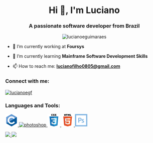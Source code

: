<h1 align="center">Hi 👋, I'm Luciano</h1>
<h3 align="center">A passionate software developer from Brazil</h3>

<p align="center"> <img src="https://komarev.com/ghpvc/?username=lucianoeguimaraes&label=Profile%20views&color=0e75b6&style=flat" alt="lucianoeguimaraes" /> </p>

- 🔭 I’m currently working at **Foursys**

- 🌱 I’m currently learning **Mainframe Software Development Skills**

- 📫 How to reach me: **lucianofilho0805@gmail.com**

<h3 align="left">Connect with me:</h3>
<p align="left">
<a href="https://linkedin.com/in/lucianoegf" target="blank"><img align="center" src="https://raw.githubusercontent.com/rahuldkjain/github-profile-readme-generator/master/src/images/icons/Social/linked-in-alt.svg" alt="lucianoegf" height="30" width="40" /></a>
</p>

<h3 align="left">Languages and Tools:</h3>
<p align="left"> <a href="https://www.cprogramming.com/" target="_blank" rel="noreferrer"> <img src="https://raw.githubusercontent.com/devicons/devicon/master/icons/c/c-original.svg" alt="c" width="40" height="40"/> </a> <a href="" target="_blank" rel="noreferrer"> <img src="https://i.imgur.com/IcmRcbk.png" alt="photoshop" width="60" height="40"/> </a> <a href="https://www.w3schools.com/css/" target="_blank" rel="noreferrer"> <img src="https://raw.githubusercontent.com/devicons/devicon/master/icons/css3/css3-original-wordmark.svg" alt="css3" width="40" height="40"/> </a> <a href="https://www.w3.org/html/" target="_blank" rel="noreferrer"> <img src="https://raw.githubusercontent.com/devicons/devicon/master/icons/html5/html5-original-wordmark.svg" alt="html5" width="40" height="40"/> </a>  <a href="https://www.photoshop.com/en" target="_blank" rel="noreferrer"> <img src="https://raw.githubusercontent.com/devicons/devicon/master/icons/photoshop/photoshop-line.svg" alt="photoshop" width="40" height="40"/> </a> </p>

<div>
  <a href="https://github.com/ArthurHydr">
  <img height="150em" src="https://activity-graph.herokuapp.com/graph?username=LucianoEGuimaraes&theme=github&bg_color=20232a&hide_border=true"/>
  <img height="150em" src="https://github-readme-stats.vercel.app/api/top-langs/?username=LucianoEGuimaraes&hide_border=1&theme=react&hide=issues&langs_count=5&custom_title=Top%20Languages"/>
<div>



